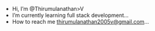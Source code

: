 - Hi, I’m @Thirumulanathan>V
-  I’m currently learning full stack development...
- How to reach me thirumulanathan2005v@gmail.com...
